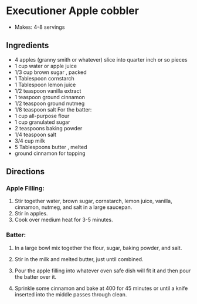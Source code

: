# Executioner Apple cobbler

- Makes: 4-8 servings

## Ingredients 
- 4 apples (granny smith or whatever) slice into quarter inch or so pieces
- 1 cup water or apple juice
- 1/3 cup brown sugar , packed
- 1 Tablespoon cornstarch
- 1 Tablespoon lemon juice
- 1/2 teaspoon vanilla extract
- 1 teaspoon ground cinnamon
- 1/2 teaspoon ground nutmeg
- 1/8 teaspoon salt
For the batter:
- 1 cup all-purpose flour
- 1 cup granulated sugar
- 2 teaspoons baking powder
- 1/4 teaspoon salt
- 3/4 cup milk
- 5 Tablespoons butter , melted
- ground cinnamon for topping

## Directions
### Apple Filling: 
1. Stir together water, brown sugar, cornstarch, lemon juice, vanilla, cinnamon, nutmeg, and salt in a large saucepan. 
2. Stir in apples. 
3. Cook over medium heat for 3-5 minutes.

### Batter:
1. In a large bowl mix together the flour, sugar, baking powder, and salt. 
2. Stir in the milk and melted butter, just until combined.

1. Pour the apple filling into whatever oven safe dish will fit it and then pour the batter over it. 
2. Sprinkle some cinnamon and bake at 400 for 45 minutes or until a knife inserted into the middle passes through clean. 